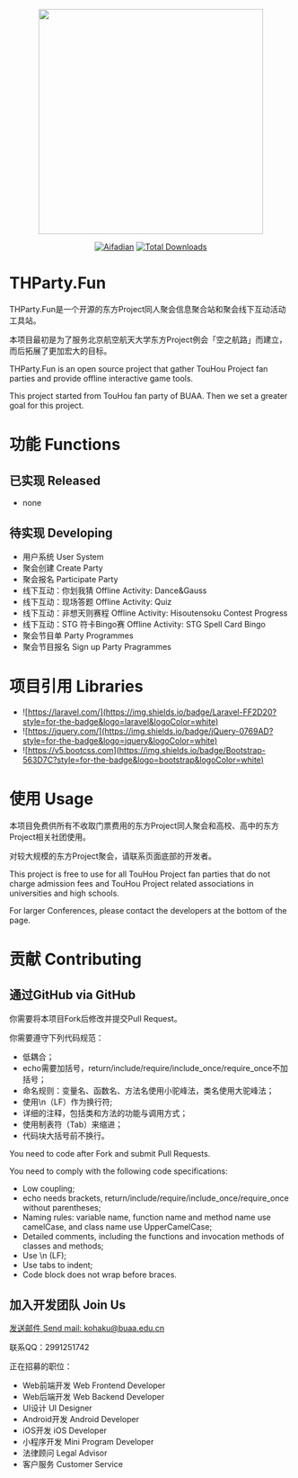 <p align="center"><a href="https://laravel.com" target="_blank"><img src="https://img1.imgtp.com/2023/02/18/2UGtPhVj.png" width="400"></a></p>

<p align="center">
<a href="https://afdian.net/a/NebulaShrine"><img src="https://afdian.moeci.com/60660cbcae0f11edbdd552540025c377/dgr5W9yuYHfNjJE6VUe8PaFXmhqGvbkR/badge.svg" alt="Aifadian"></a>
<a href="https://packagist.org/packages/laravel/framework"><img src="https://img.shields.io/github/license/KohakuCao/THParty.svg" alt="Total Downloads"></a>
</p>

# THParty.Fun

THParty.Fun是一个开源的东方Project同人聚会信息聚合站和聚会线下互动活动工具站。

本项目最初是为了服务北京航空航天大学东方Project例会「空之航路」而建立，而后拓展了更加宏大的目标。

THParty.Fun is an open source project that gather TouHou Project fan parties and provide offline interactive game tools.

This project started from TouHou fan party of BUAA. Then we set a greater goal for this project.

# 功能 Functions

## 已实现 Released

- none

## 待实现 Developing

- 用户系统 User System
- 聚会创建 Create Party
- 聚会报名 Participate Party
- 线下互动：你划我猜 Offline Activity: Dance&Gauss
- 线下互动：现场答题 Offline Activity: Quiz
- 线下互动：非想天则赛程 Offline Activity: Hisoutensoku Contest Progress
- 线下互动：STG 符卡Bingo赛 Offline Activity: STG Spell Card Bingo
- 聚会节目单 Party Programmes
- 聚会节目报名 Sign up Party Pragrammes

# 项目引用 Libraries

- ![https://laravel.com/](https://img.shields.io/badge/Laravel-FF2D20?style=for-the-badge&logo=laravel&logoColor=white)
- ![https://jquery.com/](https://img.shields.io/badge/jQuery-0769AD?style=for-the-badge&logo=jquery&logoColor=white)
- ![https://v5.bootcss.com](https://img.shields.io/badge/Bootstrap-563D7C?style=for-the-badge&logo=bootstrap&logoColor=white)

# 使用 Usage

本项目免费供所有不收取门票费用的东方Project同人聚会和高校、高中的东方Project相关社团使用。

对较大规模的东方Project聚会，请联系页面底部的开发者。

This project is free to use for all TouHou Project fan parties that do not charge admission fees and TouHou Project related associations in universities and high schools.

For larger Conferences, please contact the developers at the bottom of the page.

# 贡献 Contributing

## 通过GitHub via GitHub

你需要将本项目Fork后修改并提交Pull Request。

你需要遵守下列代码规范：

- 低耦合；
- echo需要加括号，return/include/require/include_once/require_once不加括号；
- 命名规则：变量名、函数名、方法名使用小驼峰法，类名使用大驼峰法；
- 使用\n（LF）作为换行符;
- 详细的注释，包括类和方法的功能与调用方式；
- 使用制表符（Tab）来缩进；
- 代码块大括号前不换行。

You need to code after Fork and submit Pull Requests.

You need to comply with the following code specifications:

- Low coupling;
- echo needs brackets, return/include/require/include_once/require_once without parentheses;
- Naming rules: variable name, function name and method name use camelCase, and class name use UpperCamelCase;
- Detailed comments, including the functions and invocation methods of classes and methods;
- Use \n (LF);
- Use tabs to indent;
- Code block does not wrap before braces.

## 加入开发团队 Join Us

[发送邮件 Send mail: kohaku@buaa.edu.cn](mailto:kohaku@buaa.edu.cn?subject=申请加入THParty.Fun开发团队)

联系QQ：2991251742

正在招募的职位：

- Web前端开发 Web Frontend Developer
- Web后端开发 Web Backend Developer
- UI设计 UI Designer
- Android开发 Android Developer
- iOS开发 iOS Developer
- 小程序开发 Mini Program Developer
- 法律顾问 Legal Advisor
- 客户服务 Customer Service

